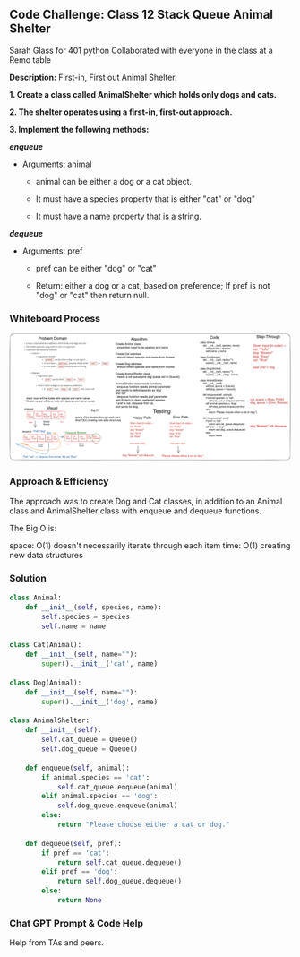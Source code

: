 ## Code Challenge: Class 12 Stack Queue Animal Shelter

Sarah Glass for 401 python
Collaborated with everyone in the class at a Remo table

**Description:**
First-in, First out Animal Shelter.

**1. Create a class called AnimalShelter which holds only dogs and cats.**

**2. The shelter operates using a first-in, first-out approach.**

**3. Implement the following methods:**

***enqueue***

- Arguments: animal

  - animal can be either a dog or a cat object.

  - It must have a species property that is either "cat" or "dog"

  - It must have a name property that is a string.

***dequeue***

- Arguments: pref

  - pref can be either "dog" or "cat"

  - Return: either a dog or a cat, based on preference; If pref is not "dog" or "cat" then return null.

### Whiteboard Process

![Code Challenge 12](cc12-whiteboard.png)

### Approach & Efficiency

The approach was to create Dog and Cat classes, in addition to an Animal class and AnimalShelter class with enqueue and dequeue functions.

The Big O is:

space: O(1) doesn't necessarily iterate through each item
time: O(1) creating new data structures

### Solution

```python
class Animal:
    def __init__(self, species, name):
        self.species = species
        self.name = name

class Cat(Animal):
    def __init__(self, name=""):
        super().__init__('cat', name)

class Dog(Animal):
    def __init__(self, name=""):
        super().__init__('dog', name)

class AnimalShelter:
    def __init__(self):
        self.cat_queue = Queue()
        self.dog_queue = Queue()

    def enqueue(self, animal):
        if animal.species == 'cat':
            self.cat_queue.enqueue(animal)
        elif animal.species == 'dog':
            self.dog_queue.enqueue(animal)
        else:
            return "Please choose either a cat or dog."

    def dequeue(self, pref):
        if pref == 'cat':
            return self.cat_queue.dequeue()
        elif pref == 'dog':
            return self.dog_queue.dequeue()
        else:
            return None
```

### Chat GPT Prompt & Code Help

Help from TAs and peers.
